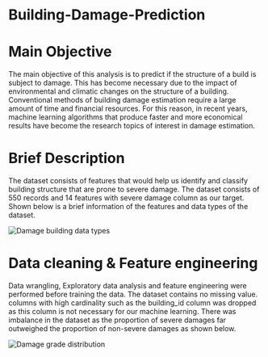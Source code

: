# Building-Damage-Prediction
# Main Objective
The main objective of this analysis is to predict if the structure of a build is subject to damage. This has become necessary due to the impact of environmental and climatic changes on the structure of a building. Conventional methods of building damage estimation require a large amount of time and financial resources. For this reason, in recent years, machine learning algorithms that produce faster and more economical results have become the research topics of interest in damage estimation.
# Brief Description
The dataset consists of features that would help us identify and classify building structure that are prone to severe damage. The dataset consists of 550 records and 14 features with severe damage column as our target. Shown below is a brief information of the features and data types of the dataset.

![Damage building data types](https://github.com/DannyRukks/Building-Damage-Prediction/assets/97890440/e487ee7b-2215-4b6a-a5e5-84939d998371)

# Data cleaning & Feature engineering
Data wrangling, Exploratory data analysis and feature engineering were performed before training the data. The dataset contains no missing value. columns with high cardinality such as the building_id column was dropped as this column is not necessary for our machine learning. There was imbalance in the dataset as the proportion of severe damages far outweighed the proportion of non-severe damages as shown below.

![Damage grade distribution](https://github.com/DannyRukks/Building-Damage-Prediction/assets/97890440/a49456dc-1d46-45c6-8249-4d0708737b5f)

